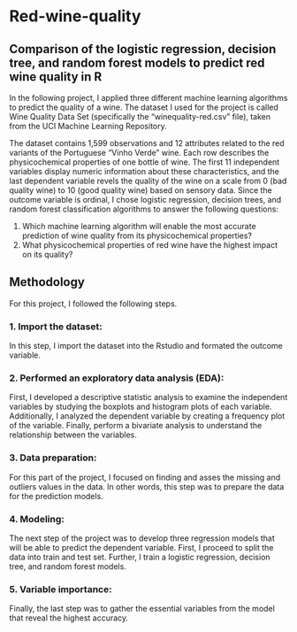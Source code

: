 # Red-wine-quality
## Comparison of the logistic regression, decision tree, and random forest models to predict red wine quality in R
In the following project, I applied three different machine learning algorithms to predict the quality of a wine. The dataset I used for the project is called Wine Quality Data Set (specifically the “winequality-red.csv” file), taken from the UCI Machine Learning Repository.

The dataset contains 1,599 observations and 12 attributes related to the red variants of the Portuguese “Vinho Verde” wine. Each row describes the physicochemical properties of one bottle of wine. The first 11 independent variables display numeric information about these characteristics, and the last dependent variable revels the quality of the wine on a scale from 0 (bad quality wine) to 10 (good quality wine) based on sensory data.
Since the outcome variable is ordinal, I chose logistic regression, decision trees, and random forest classification algorithms to answer the following questions:
1. Which machine learning algorithm will enable the most accurate prediction of wine quality from its physicochemical properties?
2. What physicochemical properties of red wine have the highest impact on its quality?

## Methodology

For this project, I followed the following steps.
### 1. Import the dataset:
In this step, I import the dataset into the Rstudio and formated the outcome variable.
### 2. Performed an exploratory data analysis (EDA):
First, I developed a descriptive statistic analysis to examine the independent variables by studying the boxplots and histogram plots of each variable. Additionally, I analyzed the dependent variable by creating a frequency plot of the variable. Finally, perform a bivariate analysis to understand the relationship between the variables.
### 3. Data preparation:
For this part of the project, I focused on finding and asses the missing and outliers values in the data. In other words, this step was to prepare the data for the prediction models.
### 4. Modeling:
The next step of the project was to develop three regression models that will be able to predict the dependent variable. First, I proceed to split the data into train and test set. Further, I train a logistic regression, decision tree, and random forest models.
### 5. Variable importance:
Finally, the last step was to gather the essential variables from the model that reveal the highest accuracy.
